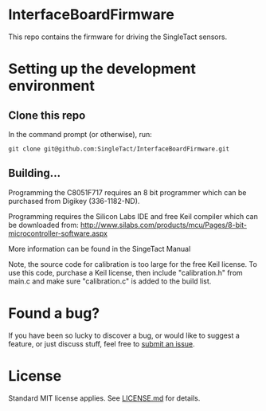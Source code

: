 # InterfaceBoardFirmware

This repo contains the firmware for driving the SingleTact sensors.

# Setting up the development environment

## Clone this repo
In the command prompt (or otherwise), run:

```
git clone git@github.com:SingleTact/InterfaceBoardFirmware.git
```

## Building...
Programming the C8051F717 requires an 8 bit programmer which can be purchased from Digikey (336-1182-ND).

Programming requires the Silicon Labs IDE and free Keil compiler which can be downloaded from: http://www.silabs.com/products/mcu/Pages/8-bit-microcontroller-software.aspx

More information can be found in the SingeTact Manual

Note, the source code for calibration is too large for the free Keil license.   To use this code, purchase a Keil license, then include "calibration.h" from main.c and make sure "calibration.c" is added to the build list.

# Found a bug?
If you have been so lucky to discover a bug, or would like to suggest a
feature, or just discuss stuff, feel free to
[submit an issue](https://github.com/SingleTact/InterfaceBoardFirmware/issues).

# License
Standard MIT license applies. See [LICENSE.md](LICENSE.md) for details.
